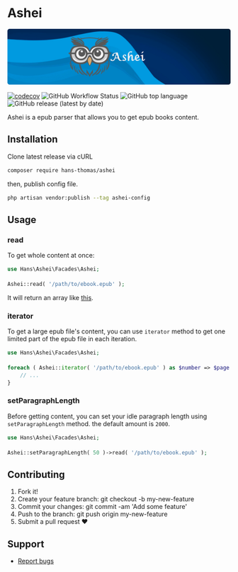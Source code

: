 # Ashei

<p align="center"><img alt="Valravn Logo" src="assets/ashei-banner.png"></p>

[![codecov](https://codecov.io/gh/hans-thomas/ashei/branch/master/graph/badge.svg?token=X1D6I0JLSZ)](https://codecov.io/gh/hans-thomas/ashei)
![GitHub Workflow Status](https://img.shields.io/github/actions/workflow/status/hans-thomas/ashei/php.yml)
![GitHub top language](https://img.shields.io/github/languages/top/hans-thomas/ashei)
![GitHub release (latest by date)](https://img.shields.io/github/v/release/hans-thomas/ashei)

Ashei is a epub parser that allows you to get epub books content.

## Installation

Clone latest release via cURL

```bash
composer require hans-thomas/ashei

```

then, publish config file.

```bash
php artisan vendor:publish --tag ashei-config

```

## Usage

### read

To get whole content at once:

```php
use Hans\Ashei\Facades\Ashei;

Ashei::read( '/path/to/ebook.epub' );
```

It will return an array like [this](https://github.com/hans-thomas/ashei/blob/master/tests/resources/chapter-one.php).

### iterator

To get a large epub file's content, you can use `iterator` method to get one limited part of the epub file in each
iteration.

```php
use Hans\Ashei\Facades\Ashei;

foreach ( Ashei::iterator( '/path/to/ebook.epub' ) as $number => $page ) {
    // ...
}
```

### setParagraphLength

Before getting content, you can set your idle paragraph length using `setParagraphLength` method. the default amount
is `2000`.

```php
use Hans\Ashei\Facades\Ashei;

Ashei::setParagraphLength( 50 )->read( '/path/to/ebook.epub' );
```

## Contributing

1. Fork it!
2. Create your feature branch: git checkout -b my-new-feature
3. Commit your changes: git commit -am 'Add some feature'
4. Push to the branch: git push origin my-new-feature
5. Submit a pull request ❤️

Support
-------

- [Report bugs](https://github.com/hans-thomas/ashei/issues)